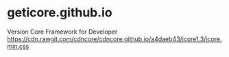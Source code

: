 # geticore.github.io
Version Core Framework for Developer
https://cdn.rawgit.com/cdncore/cdncore.github.io/a4daeb43/icore1.3/icore.min.css
